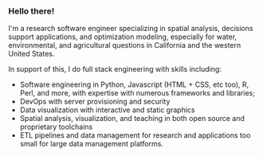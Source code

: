 ### Hello there!

I'm a research software engineer specializing in spatial analysis, decisions support applications, and optimization modeling, especially for water, environmental, and agricultural questions in California and the western United States.

In support of this, I do full stack engineering with skills including:
* Software engineering in Python, Javascript (HTML + CSS, etc too), R, Perl, and more, with expertise with numerous frameworks and libraries;
* DevOps with server provisioning and security
* Data visualization with interactive and static graphics
* Spatial analysis, visualization, and teaching in both open source and proprietary toolchains
* ETL pipelines and data management for research and applications too small for large data management platforms.

<!--
**nickrsan/nickrsan** is a ✨ _special_ ✨ repository because its `README.md` (this file) appears on your GitHub profile.

Here are some ideas to get you started:

- 🔭 I’m currently working on ...
- 🌱 I’m currently learning ...
- 👯 I’m looking to collaborate on ...
- 🤔 I’m looking for help with ...
- 💬 Ask me about ...
- 📫 How to reach me: ...
- 😄 Pronouns: ...
- ⚡ Fun fact: ...
-->
